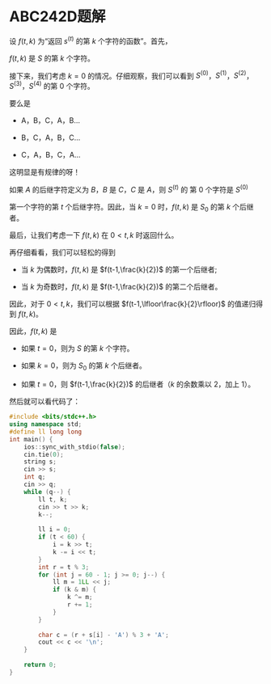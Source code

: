 # ABC242D题解
设 $f(t,k)$ 为“返回 $s^{(t)}$ 的第 $k$ 个字符的函数”。首先，

$f(t,k)$ 是 $S$ 的第 $k$ 个字符。
 
 接下来，我们考虑 $k=0$ 的情况。仔细观察，我们可以看到 $S^{(0)}$，$S^{(1)}$，$S^{(2)}$，$S^{(3)}$，$S^{(4)}$ 的第 0 个字符。
 
要么是

- A，B，C，A，B$\dots$

- B，C，A，B，C$\dots$

- C，A，B，C，A$\dots$

这明显是有规律的呀！

如果 $A$ 的后继字符定义为 $B$，$B$ 是 $C$，$C$ 是 $A$，则 $S^{(t)}$ 的
第 $0$ 个字符是 $S^{(0)}$

第一个字符的第 $t$ 个后继字符。因此，当 $k=0$ 时，$f(t,k)$ 是 $S_{0}$ 的第 $k$ 个后继者。

最后，让我们考虑一下 $f(t,k)$ 在 $0<t,k$ 时返回什么。


再仔细看看，我们可以轻松的得到

- 当 $k$ 为偶数时，$f(t,k)$ 是 $f(t-1,\frac{k}{2})$ 的第一个后继者;

- 当 $k$ 为奇数时，$f(t,k)$ 是 $f(t-1,\frac{k}{2})$ 的第二个后继者。

因此，对于 $0<t,k$，我们可以根据 $f(t-1,\lfloor\frac{k}{2}\rfloor)$ 的值递归得到 $f(t,k)$。

因此，$f(t,k)$ 是

- 如果 $t=0$，则为 $S$ 的第 $k$ 个字符。

- 如果 $k=0$，则为 $S_{0}$ 的第 $k$ 个后继者。

- 如果 $t=0$，则 $f(t-1,\frac{k}{2})$ 的后继者（$k$ 的余数乘以 $2$，加上 $1$）。

然后就可以看代码了：

```cpp
#include <bits/stdc++.h>
using namespace std;
#define ll long long
int main() {
    ios::sync_with_stdio(false);
    cin.tie(0);
    string s;
    cin >> s;
    int q;
    cin >> q;
    while (q--) {
        ll t, k;
        cin >> t >> k;
        k--;
 
        ll i = 0;
        if (t < 60) {
            i = k >> t;
            k -= i << t;
        }
        int r = t % 3;
        for (int j = 60 - 1; j >= 0; j--) {
            ll m = 1LL << j;
            if (k & m) {
                k ^= m;
                r += 1;
            }
        }
 
        char c = (r + s[i] - 'A') % 3 + 'A';
        cout << c << '\n';
    }
 
    return 0;
}
```

